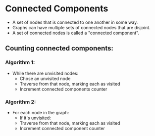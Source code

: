 # Connected Components

- A set of nodes that is connected to one another in some way.
- Graphs can have multiple sets of connected nodes that are disjoint.
- A set of connected nodes is called a "connected component".

## Counting connected components:

### Algorithm 1:

- While there are unvisited nodes:
  - Chose an unvisited node
  - Traverse from that node, marking each as visited
  - Increment connected components counter

### Algorithm 2:

- For each node in the graph:
  - If it's unvisited:
  - Traverse from that node, marking each as visited
  - Increment connected component counter
